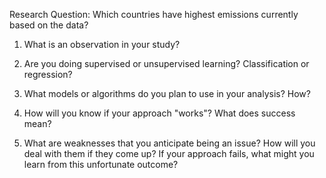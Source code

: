 Research Question: Which countries have highest emissions currently based on the data? 

1. What is an observation in your study?

2. Are you doing supervised or unsupervised learning? Classification or regression?

3. What models or algorithms do you plan to use in your analysis? How?

4. How will you know if your approach "works"? What does success mean?

5. What are weaknesses that you anticipate being an issue? How will you deal with them if they come up? If your approach fails, what might you learn from this unfortunate outcome?


